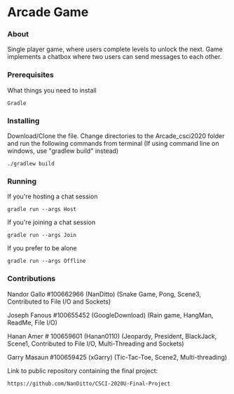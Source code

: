 # Arcade Game

### About
  Single player game, where users complete levels to unlock the next. Game implements a chatbox where two users can send messages to each other.

### Prerequisites

What things you need to install
```
Gradle
```

### Installing

Download/Clone the file. Change directories to the Arcade_csci2020 folder and run the following commands from terminal (If using command line on windows,
use "gradlew build" instead)
```
./gradlew build
```

### Running
If you're hosting a chat session
```
gradle run --args Host
```
If you're joining a chat session
```
gradle run --args Join
```
If you prefer to be alone
```
gradle run --args Offline
```
### Contributions
Nandor Gallo #100662966 (NanDitto) (Snake Game, Pong, Scene3, Contributed to File I/O and Sockets)

Joseph Fanous #100655452 (GoogleDownload) (Rain game, HangMan, ReadMe, File I/O)

Hanan Amer # 100659601 (Hanan0110) (Jeopardy, President, BlackJack, Scene1, Contributed to File I/O, Multi-Threading and Sockets)

Garry Masaun #100659425 (xGarry) (Tic-Tac-Toe, Scene2, Multi-threading)

Link to public repository containing the final project:
```
https://github.com/NanDitto/CSCI-2020U-Final-Project
```
